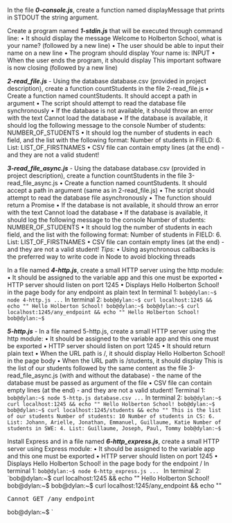 In the file **_0-console.js_**, create a function named displayMessage that prints in STDOUT the string argument.

Create a program named **_1-stdin.js_** that will be executed through command line:
    • It should display the message Welcome to Holberton School, what is your name? (followed by a new line)
    • The user should be able to input their name on a new line
    • The program should display Your name is: INPUT
    • When the user ends the program, it should display This important software is now closing (followed by a new line)

**_2-read_file.js_** - Using the database database.csv (provided in project description), create a function countStudents in the file 2-read_file.js
    • Create a function named countStudents. It should accept a path in argument
    • The script should attempt to read the database file synchronously
    • If the database is not available, it should throw an error with the text Cannot load the database
    • If the database is available, it should log the following message to the console Number of students: NUMBER_OF_STUDENTS
    • It should log the number of students in each field, and the list with the following format: Number of students in FIELD: 6. List: LIST_OF_FIRSTNAMES
    • CSV file can contain empty lines (at the end) - and they are not a valid student!

**_3-read_file_async.js_** - Using the database database.csv (provided in project description), create a function countStudents in the file 3-read_file_async.js
    • Create a function named countStudents. It should accept a path in argument (same as in 2-read_file.js)
    • The script should attempt to read the database file asynchronously
    • The function should return a Promise
    • If the database is not available, it should throw an error with the text Cannot load the database
    • If the database is available, it should log the following message to the console Number of students: NUMBER_OF_STUDENTS
    • It should log the number of students in each field, and the list with the following format: Number of students in FIELD: 6. List: LIST_OF_FIRSTNAMES
    • CSV file can contain empty lines (at the end) - and they are not a valid student!
_Tips:_
    • Using asynchronous callbacks is the preferred way to write code in Node to avoid blocking threads

In a file named **_4-http.js_**, create a small HTTP server using the http module:
    • It should be assigned to the variable app and this one must be exported
    • HTTP server should listen on port 1245
    • Displays Hello Holberton School! in the page body for any endpoint as plain text
In terminal 1:
`bob@dylan:~$ node 4-http.js
...`
In terminal 2:
`bob@dylan:~$ curl localhost:1245 && echo ""
Hello Holberton School!
bob@dylan:~$
bob@dylan:~$ curl localhost:1245/any_endpoint && echo ""
Hello Holberton School!
bob@dylan:~$ `

**_5-http.js_** - In a file named 5-http.js, create a small HTTP server using the http module:
    • It should be assigned to the variable app and this one must be exported
    • HTTP server should listen on port 1245
    • It should return plain text
    • When the URL path is /, it should display Hello Holberton School! in the page body
    • When the URL path is /students, it should display This is the list of our students followed by the same content as the file 3-read_file_async.js (with and without the database) - the name of the database must be passed as argument of the file
    • CSV file can contain empty lines (at the end) - and they are not a valid student!
Terminal 1:
`bob@dylan:~$ node 5-http.js database.csv
...`
In terminal 2:
`bob@dylan:~$ curl localhost:1245 && echo ""
Hello Holberton School!
bob@dylan:~$
bob@dylan:~$ curl localhost:1245/students && echo ""
This is the list of our students
Number of students: 10
Number of students in CS: 6. List: Johann, Arielle, Jonathan, Emmanuel, Guillaume, Katie
Number of students in SWE: 4. List: Guillaume, Joseph, Paul, Tommy
bob@dylan:~$ `

Install Express and in a file named **_6-http_express.js_**, create a small HTTP server using Express module:
    • It should be assigned to the variable app and this one must be exported
    • HTTP server should listen on port 1245
    • Displays Hello Holberton School! in the page body for the endpoint /
In terminal 1:
`bob@dylan:~$ node 6-http_express.js
...
`
In terminal 2:
`bob@dylan:~$ curl localhost:1245 && echo ""
Hello Holberton School!
bob@dylan:~$
bob@dylan:~$ curl localhost:1245/any_endpoint && echo ""
<!DOCTYPE html>
<html lang="en">
<head>
<meta charset="utf-8">
<title>Error</title>
</head>
<body>
<pre>Cannot GET /any_endpoint</pre>
</body>
</html> 
bob@dylan:~$ 
`

